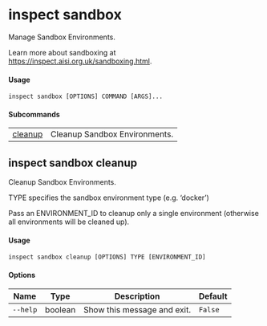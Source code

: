 # inspect sandbox


Manage Sandbox Environments.

Learn more about sandboxing at
<https://inspect.aisi.org.uk/sandboxing.html>.

#### Usage

``` text
inspect sandbox [OPTIONS] COMMAND [ARGS]...
```

#### Subcommands

|                                     |                               |
|-------------------------------------|-------------------------------|
| [cleanup](#inspect-sandbox-cleanup) | Cleanup Sandbox Environments. |

## inspect sandbox cleanup

Cleanup Sandbox Environments.

TYPE specifies the sandbox environment type (e.g. ‘docker’)

Pass an ENVIRONMENT_ID to cleanup only a single environment (otherwise
all environments will be cleaned up).

#### Usage

``` text
inspect sandbox cleanup [OPTIONS] TYPE [ENVIRONMENT_ID]
```

#### Options

| Name     | Type    | Description                 | Default |
|----------|---------|-----------------------------|---------|
| `--help` | boolean | Show this message and exit. | `False` |
